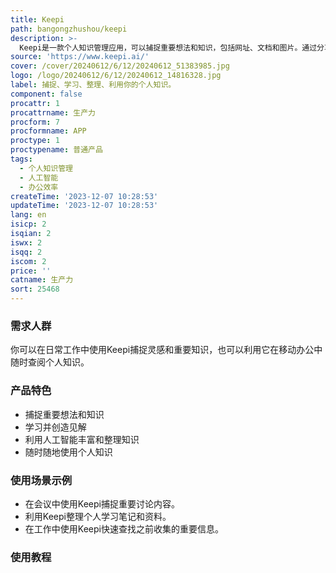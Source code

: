 ```yaml
---
title: Keepi
path: bangongzhushou/keepi
description: >-
  Keepi是一款个人知识管理应用，可以捕捉重要想法和知识，包括网址、文档和图片。通过分享，Keepi能够学习并从你的知识中创造见解。利用人工智能，Keepi能够丰富和整理你的知识，让你之后轻松找到它。你可以随时随地使用你的个人知识，充分利用它们。
source: 'https://www.keepi.ai/'
cover: /cover/20240612/6/12/20240612_51383985.jpg
logo: /logo/20240612/6/12/20240612_14816328.jpg
label: 捕捉、学习、整理、利用你的个人知识。
component: false
procattr: 1
procattrname: 生产力
procform: 7
procformname: APP
proctype: 1
proctypename: 普通产品
tags:
  - 个人知识管理
  - 人工智能
  - 办公效率
createTime: '2023-12-07 10:28:53'
updateTime: '2023-12-07 10:28:53'
lang: en
isicp: 2
isqian: 2
iswx: 2
isqq: 2
iscom: 2
price: ''
catname: 生产力
sort: 25468
---
```




### 需求人群
你可以在日常工作中使用Keepi捕捉灵感和重要知识，也可以利用它在移动办公中随时查阅个人知识。

### 产品特色
- 捕捉重要想法和知识
- 学习并创造见解
- 利用人工智能丰富和整理知识
- 随时随地使用个人知识

### 使用场景示例
- 在会议中使用Keepi捕捉重要讨论内容。
- 利用Keepi整理个人学习笔记和资料。
- 在工作中使用Keepi快速查找之前收集的重要信息。

### 使用教程


  

